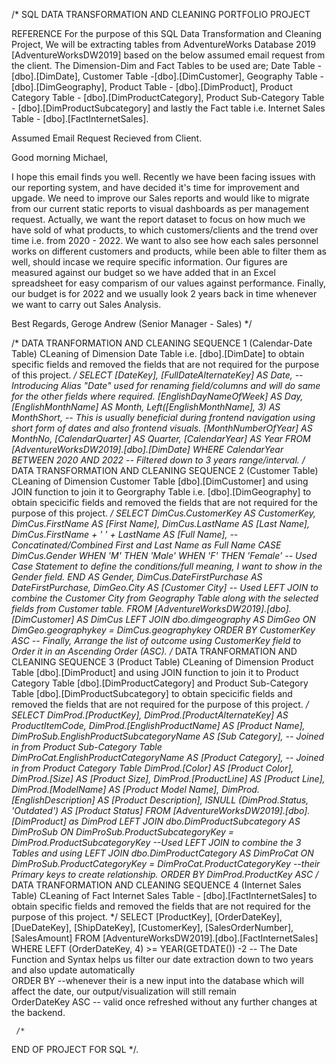/* 
SQL DATA TRANSFORMATION AND CLEANING PORTFOLIO PROJECT

REFERENCE 
For the purpose of this SQL Data Transformation and Cleaning Project, We will be extracting tables from AdventureWorks Database 2019 [AdventureWorksDW2019] based on the below assumed email request from the client. 
The Dimension-Dim and Fact Tables to be used are; Date Table -[dbo].[DimDate], Customer Table -[dbo].[DimCustomer], Geography Table - [dbo].[DimGeography], 
Product Table - [dbo].[DimProduct], Product Category Table - [dbo].[DimProductCategory], Product Sub-Category Table - [dbo].[DimProductSubcategory] and lastly the
Fact table i.e. Internet Sales Table - [dbo].[FactInternetSales].

Assumed Email Request Recieved from Client.

Good morning Michael,

I hope this email finds you well. 
Recently we have been facing issues with our reporting system, and have decided it's time for improvement and upgade.
We need to improve our Sales reports and would like to migrate from our current static reports to visual dashboards as per management request.
Actually, we want the report dataset to focus on how much we have sold of what products, to which customers/clients and the trend over time i.e. from 2020 - 2022.
We want to also see how each sales personnel works on different customers and products, while been able to filter them as well, should incase we require specific 
information.
Our figures are measured against our budget so we have added that in an Excel spreadsheet for easy comparism of our values against performance.
Finally, our budget is for 2022 and we usually look 2 years back in time whenever we want to carry out Sales Analysis.

Best Regards,
Geroge Andrew (Senior Manager - Sales) 
*/

/*
DATA TRANFORMATION AND CLEANING SEQUENCE 1 (Calendar-Date Table)
CLeaning of Dimension Date Table i.e. [dbo].[DimDate] to obtain specific fields and removed the fields that are not required for the purpose of this project.
*/
SELECT 
      [DateKey], 
      [FullDateAlternateKey] AS Date,  --Introducing Alias "Date" used for renaming field/columns and will do same for the other fields where required.
      [EnglishDayNameOfWeek] AS Day, 
      [EnglishMonthName] AS Month, 
      Left([EnglishMonthName], 3) AS MonthShort,   -- This is usually beneficial during frontend navigation using short form of dates and also frontend visuals.
      [MonthNumberOfYear] AS MonthNo, 
      [CalendarQuarter] AS Quarter, 
      [CalendarYear] AS Year 
FROM 
      [AdventureWorksDW2019].[dbo].[DimDate]
WHERE 
      CalendarYear BETWEEN 2020 AND 2022  -- Filtered down to 3 years range/interval.
/*
DATA TRANSFORMATION AND CLEANING SEQUENCE 2 (Customer Table)
CLeaning of Dimension Customer Table [dbo].[DimCustomer] and using JOIN function to join it to Georgraphy Table i.e. [dbo].[DimGeography] to obtain specicific fields 
and removed the fields that are not required for the purpose of this project.
*/
SELECT 
     DimCus.CustomerKey AS CustomerKey, 
     DimCus.FirstName	AS [First Name], 
     DimCus.LastName	AS [Last Name], 
     DimCus.FirstName + ' ' + LastName AS [Full Name],         -- Concatinated/Combined First and Last Name as Full Name
CASE 
     DimCus.Gender WHEN 'M' THEN 'Male' WHEN 'F' THEN 'Female' -- Used Case Statement to define the conditions/full meaning, I want to show in the Gender field.
END AS Gender,
     DimCus.DateFirstPurchase AS DateFirstPurchase, 
     DimGeo.City AS [Customer City]             -- Used LEFT JOIN to combine the Customer City from Geography Table along with the selected fields from Customer table.
FROM 
     [AdventureWorksDW2019].[dbo].[DimCustomer] AS DimCus
LEFT JOIN dbo.dimgeography AS DimGeo 
ON   DimGeo.geographykey = DimCus.geographykey 
ORDER BY 
     CustomerKey ASC                             -- Finally, Arrange the list of outcome using CustomerKey field to Order it in an Ascending Order (ASC).
/*
DATA TRANFORMATION AND CLEANING SEQUENCE 3 (Product Table)
CLeaning of Dimension Product Table [dbo].[DimProduct] and using JOIN function to join it to Product Category Table [dbo].[DimProductCategory] and Product Sub-Category 
Table [dbo].[DimProductSubcategory] to obtain specicific fields and removed the fields that are not required for the purpose of this project.
*/
SELECT 
      DimProd.[ProductKey], 
      DimProd.[ProductAlternateKey] AS ProductItemCode, 
      DimProd.[EnglishProductName] AS [Product Name], 
	    DimProSub.EnglishProductSubcategoryName AS [Sub Category], -- Joined in from Product Sub-Category Table
      DimProCat.EnglishProductCategoryName AS [Product Category], -- Joined in from Product Category Table
      DimProd.[Color] AS [Product Color], 
      DimProd.[Size] AS [Product Size], 
      DimProd.[ProductLine] AS [Product Line], 
      DimProd.[ModelName] AS [Product Model Name], 
      DimProd.[EnglishDescription] AS [Product Description], 
      ISNULL (DimProd.Status, 'Outdated') AS [Product Status] 
FROM 
     [AdventureWorksDW2019].[dbo].[DimProduct] as DimProd
LEFT JOIN dbo.DimProductSubcategory AS DimProSub ON DimProSub.ProductSubcategoryKey = DimProd.ProductSubcategoryKey  --Used LEFT JOIN to combine the 3 Tables and using
LEFT JOIN dbo.DimProductCategory AS DimProCat ON DimProSub.ProductCategoryKey = DimProCat.ProductCategoryKey         --their Primary keys to create relationship.
ORDER BY
      DimProd.ProductKey ASC
/*
DATA TRANFORMATION AND CLEANING SEQUENCE 4 (Internet Sales Table)
CLeaning of Fact Internet Sales Table - [dbo].[FactInternetSales] to obtain specific fields and removed the fields that are not required for the purpose of this project.
*/
SELECT 
     [ProductKey], 
     [OrderDateKey], 
     [DueDateKey], 
     [ShipDateKey], 
     [CustomerKey], 
     [SalesOrderNumber], 
     [SalesAmount]
FROM 
     [AdventureWorksDW2019].[dbo].[FactInternetSales]
WHERE 
LEFT (OrderDateKey, 4) >= YEAR(GETDATE()) -2 -- The Date Function and Syntax helps us filter our date extraction down to two years and also update automatically  
ORDER BY                                     --whenever their is a new input into the database which will affect the date, our output/visualization will still remain  
     OrderDateKey ASC                       -- valid once refreshed without any further changes at the backend.

	 /*
   END OF PROJECT FOR SQL
   */.


